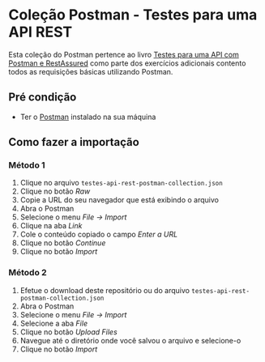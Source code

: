 # Coleção Postman - Testes para uma API REST
Esta coleção do Postman pertence ao livro [Testes para uma API com Postman e RestAssured](https://leanpub.com/testes-api-postman-rest-assured-v1) como parte dos exercícios adicionais contento todos as requisições básicas utilizando Postman.

## Pré condição
* Ter o [Postman](https://www.postman.com) instalado na sua máquina

## Como fazer a importação

### Método 1
1. Clique no arquivo `testes-api-rest-postman-collection.json`
2. Clique no botão *Raw*
3. Copie a URL do seu navegador que está exibindo o arquivo
4. Abra o Postman
5. Selecione o menu *File -> Import*
6. Clique na aba *Link*
7. Cole o conteúdo copiado o campo *Enter a URL*
8. Clique no botão *Continue*
9. Clique no botão *Import*

### Método 2
1. Efetue o download deste repositório ou do arquivo `testes-api-rest-postman-collection.json`
2. Abra o Postman
3. Selecione o menu *File -> Import*
4. Selecione a aba *File*
5. Clique no botão *Upload Files*
6. Navegue até o diretório onde você salvou o arquivo e selecione-o
7. Clique no botão *Import*